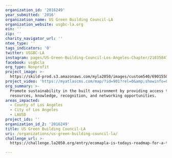 ```yaml
---
organization_id: '2016249'
year_submitted: '2016'
organization_name: US Green Building Council-LA
organization_website: usgbc-la.org
ein: ''
zip: ''
charity_navigator_url: ''
ntee_type: ''
tags_indicators: '0'
twitter: USGBC-LA
instagram: pages/US-Green-Building-Council-Los-Angeles-Chapter/210358478899
facebook: usgbcla
org_type: Nonprofit
project_image: >-
  https://skild-prod.s3.amazonaws.com/myla2050/images/custom540/6901550005741-team91.png
project_video: 'https://myatlascms.com/map/?id=901?rel=0&amp;showinfo=0'
org_summary: >-
  Promote sustainability in the built environment by providing access to
  resources, knowledge, recognition, and networking opportunities.
areas_impacted:
  - County of Los Angeles
  - City of Los Angeles
  - LAUSD
project_ids: ''
organization_id_2: '2016249'
title: US Green Building Council-LA
uri: /organizations/us-green-building-council-la/
challenge_url: >-
  https://challenge.la2050.org/entry/ecomapla-is-todays-roadmap-for-a-tomorrow-that-is-social-economic-and-environmental-sustainable

---
```

